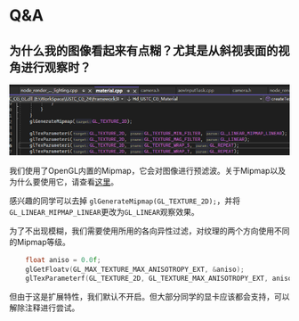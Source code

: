 # Q&A
## 为什么我的图像看起来有点糊？尤其是从斜视表面的视角进行观察时？
![alt text](image-6.png)

我们使用了OpenGL内置的Mipmap，它会对图像进行预滤波。关于Mipmap以及为什么要使用它，请查看[这里](https://learnopengl-cn.github.io/01%20Getting%20started/06%20Textures/)。

感兴趣的同学可以去掉 `glGenerateMipmap(GL_TEXTURE_2D);`，并将`GL_LINEAR_MIPMAP_LINEAR`更改为`GL_LINEAR`观察效果。

为了不出现模糊，我们需要使用所用的各向异性过滤，对纹理的两个方向使用不同的Mipmap等级。

```C++
    float aniso = 0.0f;
    glGetFloatv(GL_MAX_TEXTURE_MAX_ANISOTROPY_EXT, &aniso);
    glTexParameterf(GL_TEXTURE_2D, GL_TEXTURE_MAX_ANISOTROPY_EXT, aniso);
```

但由于这是扩展特性，我们默认不开启。但大部分同学的显卡应该都会支持，可以解除注释进行尝试。